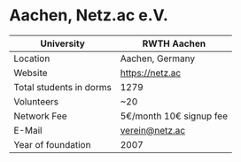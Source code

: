 # Aachen, Netz.ac e.V.

| University              | RWTH Aachen             |
| ----------------------- | ----------------------- |
| Location                | Aachen, Germany         |
| Website                 | <https://netz.ac>       |
| Total students in dorms | 1279                    |
| Volunteers              | ~20                     |
| Network Fee             | 5€/month 10€ signup fee |
| E-Mail                  | <verein@netz.ac>        |
| Year of foundation      | 2007                    |
